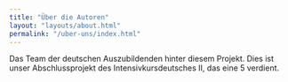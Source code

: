 ```yaml
---
title: "Über die Autoren"
layout: "layouts/about.html"
permalink: "/uber-uns/index.html"
---
```


Das Team der deutschen Auszubildenden hinter diesem Projekt. Dies ist unser Abschlussprojekt des Intensivkursdeutsches II, das eine 5 verdient.
